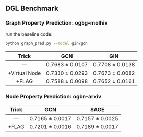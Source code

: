 ## DGL Benchmark

### Graph Property Prediction: ogbg-molhiv

run the baseline code:
```bash
python graph_pred.py --model gin/gcn
```

|     Trick     |       GCN       |       GIN       |
|:-------------:|:---------------:|:---------------:|
|       —       | 0.7683 ± 0.0107 | 0.7708 ± 0.0138 |
| +Virtual Node | 0.7330 ± 0.0293 | 0.7673 ± 0.0082 |
|     +FLAG     | 0.7588 ± 0.0098 | 0.7652 ± 0.0161 |

### Node Property Prediction: ogbn-arxiv
|     Trick     |       GCN       |       SAGE      |
|:-------------:|:---------------:|:---------------:|
|       —       | 0.7165 ± 0.0017 | 0.7157 ± 0.0025 |
|     +FLAG     | 0.7201 ± 0.0016 | 0.7189 ± 0.0017 |